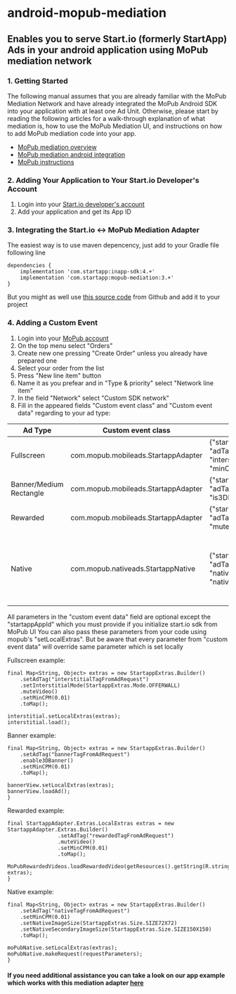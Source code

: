 # android-mopub-mediation
## Enables you to serve Start.io (formerly StartApp) Ads in your android application using MoPub mediation network

### 1. Getting Started

The following manual assumes that you are already familiar with the MoPub Mediation Network and have already integrated the MoPub Android SDK into your application with at least one Ad Unit. 
Otherwise, please start by reading the following articles for a walk-through explanation of what mediation is, how to use the MoPub Mediation UI, and instructions on how to add MoPub mediation code into your app.
  * [MoPub mediation overview](https://developers.mopub.com/publishers/mediation/mopub-network-mediation)
  * [MoPub mediation android integration](https://developers.mopub.com/publishers/mediation/integrate-android)
  * [MoPub instructions](https://developers.mopub.com/publishers/android/integrate)
  
### 2. Adding Your Application to Your Start.io Developer's Account
1. Login into your [Start.io developer's account](https://portal.start.io/#/signin)
1. Add your application and get its App ID

### 3. Integrating the Start.io <-> MoPub Mediation Adapter
The easiest way is to use maven depencency, just add to your Gradle file following line
```
dependencies { 
    implementation 'com.startapp:inapp-sdk:4.+'
    implementation 'com.startapp:mopub-mediation:3.+'
}
```
But you might as well use [this source code](https://github.com/StartApp-SDK/android-admob-mediation) from Github and add it to your project

### 4. Adding a Custom Event
1. Login into your [MoPub account](https://app.mopub.com/login?next=/dashboard/)
1. On the top menu select "Orders"
1. Create new one pressing "Create Order" unless you already have prepared one
1. Select your order from the list
1. Press "New line item" button
1. Name it as you prefear and in "Type & priority" select "Network line item"
1. In the field "Network" select "Custom SDK network"
1. Fill in the appeared fields "Custom event class" and "Custom event data" regarding to your ad type:

Ad Type | Custom event class | Custom event data | Options
------- | ------------------ | ----------------- | -------
Fullscreen | com.mopub.mobileads.StartappAdapter | {"startappAppId":"your_id_from_portal", "adTag":"any_your_tag", "interstitialMode":"OVERLAY", "minCPM":0.03, "muteVideo":false} | interstitialMode can be OVERLAY, VIDEO or OFFERWALL
Banner/Medium Rectangle | com.mopub.mobileads.StartappAdapter | {"startappAppId":"your_id_from_portal", "adTag":"any_your_tag", "minCPM":0.03, "is3DBanner":false} | 
Rewarded | com.mopub.mobileads.StartappAdapter | {"startappAppId":"your_id_from_portal", "adTag":"any_your_tag", "minCPM":0.03, "muteVideo":false} |
Native | com.mopub.nativeads.StartappNative | {"startappAppId":"your_id_from_portal", "adTag":"any_your_tag", "minCPM":0.03, "nativeImageSize":"SIZE340X340", "nativeSecondaryImageSize":"SIZE72X72"} | nativeImageSize and nativeSecondaryImageSize can be any of SIZE72X72, SIZE100X100, SIZE150X150, SIZE340X340, SIZE1200X628(for main image only) | 

All parameters in the "custom event data" field are optional except the "startappAppId" which you must provide if you initialize start.io sdk from MoPub UI
You can also pass these parameters from your code using mopub's "setLocalExtras". But be aware that every parameter from "custom event data" will override same parameter which is set locally

Fullscreen example:
```
final Map<String, Object> extras = new StartappExtras.Builder()
	.setAdTag("interstitialTagFromAdRequest")
	.setInterstitialMode(StartappExtras.Mode.OFFERWALL)
	.muteVideo()
	.setMinCPM(0.01)
	.toMap();

interstitial.setLocalExtras(extras);
interstitial.load(); 
```

Banner example:
```
final Map<String, Object> extras = new StartappExtras.Builder()
	.setAdTag("bannerTagFromAdRequest")
	.enable3DBanner()
	.setMinCPM(0.01)
	.toMap();

bannerView.setLocalExtras(extras);
bannerView.loadAd(); 
}
```

Rewarded example:
```
final StartappAdapter.Extras.LocalExtras extras = new StartappAdapter.Extras.Builder()
                .setAdTag("rewardedTagFromAdRequest")
                .muteVideo()
                .setMinCPM(0.01)
                .toMap();
				
MoPubRewardedVideos.loadRewardedVideo(getResources().getString(R.string.rewardedId), extras);
}
```

Native example:
```
final Map<String, Object> extras = new StartappExtras.Builder()
    .setAdTag("nativeTagFromAdRequest")
    .setMinCPM(0.01)
    .setNativeImageSize(StartappExtras.Size.SIZE72X72)
    .setNativeSecondaryImageSize(StartappExtras.Size.SIZE150X150)
    .toMap();

moPubNative.setLocalExtras(extras);
moPubNative.makeRequest(requestParameters); 
}
```
#### If you need additional assistance you can take a look on our app example which works with this mediation adapter [here](https://github.com/StartApp-SDK/android-mopub-mediation-sample)
